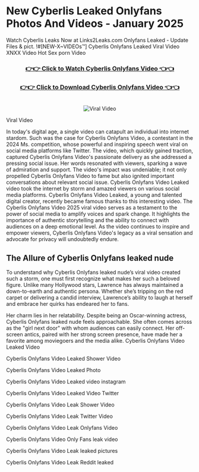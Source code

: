# New Cyberlis Leaked Onlyfans Photos And Videos - January 2025

Watch Cyberlis Leaks Now at Links2Leaks.com Onlyfans Leaked - Update Files & pict. !#[NEW-X~VIDEOs™] Cyberlis Onlyfans Leaked Viral Video XNXX Video Hot Sex porn Video
<br>
<div align="center">
<h3><a href="https://links2leaks.com/cyberlis" rel="nofollow">👉👉 Click to Watch Cyberlis Onlyfans Video 👈👈</a></h3>
<h3><a href="https://links2leaks.com/cyberlis" rel="nofollow">👉👉 Click to Download Cyberlis Onlyfans Video 👈👈</a></h3>
<br>
<a href="https://links2leaks.com/cyberlis" rel="nofollow"><img src="https://i.ibb.co/Gkj2r4b/banner.png" alt="Viral Video" style="max-width: 100%; display: inline-block;" data-target="animated-imageImage"></a>
</div>

Viral Video

In today's digital age, a single video can catapult an individual into internet stardom. Such was the case for Cyberlis Onlyfans Video, a contestant in the 2024 Ms. competition, whose powerful and inspiring speech went viral on social media platforms like Twitter.
The video, which quickly gained traction, captured Cyberlis Onlyfans Video's passionate delivery as she addressed a pressing social issue. Her words resonated with viewers, sparking a wave of admiration and support. The video's impact was undeniable; it not only propelled Cyberlis Onlyfans Video to fame but also ignited important conversations about relevant social issue.
Cyberlis Onlyfans Video Leaked video took the internet by storm and amazed viewers on various social media platforms. Cyberlis Onlyfans Video Leaked, a young and talented digital creator, recently became famous thanks to this interesting video.
The Cyberlis Onlyfans Video 2025 viral video serves as a testament to the power of social media to amplify voices and spark change. It highlights the importance of authentic storytelling and the ability to connect with audiences on a deep emotional level. As the video continues to inspire and empower viewers, Cyberlis Onlyfans Video's legacy as a viral sensation and advocate for privacy will undoubtedly endure.

<h2>The Allure of Cyberlis Onlyfans leaked nude</h2>


To understand why Cyberlis Onlyfans leaked nude’s viral video created such a storm, one must first recognize what makes her such a beloved figure. Unlike many Hollywood stars, Lawrence has always maintained a down-to-earth and authentic persona. Whether she’s tripping on the red carpet or delivering a candid interview, Lawrence’s ability to laugh at herself and embrace her quirks has endeared her to fans.

Her charm lies in her relatability. Despite being an Oscar-winning actress, Cyberlis Onlyfans leaked nude feels approachable. She often comes across as the "girl next door" with whom audiences can easily connect. Her off-screen antics, paired with her strong screen presence, have made her a favorite among moviegoers and the media alike.
Cyberlis Onlyfans Video Leaked Video

Cyberlis Onlyfans Video Leaked Shower Video

Cyberlis Onlyfans Video Leaked Photo

Cyberlis Onlyfans Video Leaked video instagram

Cyberlis Onlyfans Video Leaked Video Twitter

Cyberlis Onlyfans Video Leak Shower Video

Cyberlis Onlyfans Video Leak Twitter Video

Cyberlis Onlyfans Video Leak Onlyfans Video

Cyberlis Onlyfans Video Only Fans leak video

Cyberlis Onlyfans Video Leak leaked pictures

Cyberlis Onlyfans Video Leak Reddit leaked